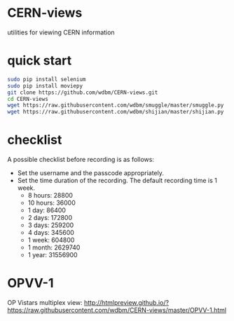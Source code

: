 # CERN-views

utilities for viewing CERN information

# quick start

```Bash
sudo pip install selenium
sudo pip install moviepy
git clone https://github.com/wdbm/CERN-views.git
cd CERN-views
wget https://raw.githubusercontent.com/wdbm/smuggle/master/smuggle.py
wget https://raw.githubusercontent.com/wdbm/shijian/master/shijian.py
```

# checklist

A possible checklist before recording is as follows:

- Set the username and the passcode appropriately.
- Set the time duration of the recording. The default recording time is 1 week.
    - 8 hours: 28800
    - 10 hours: 36000
    - 1 day: 86400
    - 2 days: 172800
    - 3 days: 259200
    - 4 days: 345600
    - 1 week: 604800
    - 1 month: 2629740
    - 1 year: 31556900

# OPVV-1

OP Vistars multiplex view: <http://htmlpreview.github.io/?https://raw.githubusercontent.com/wdbm/CERN-views/master/OPVV-1.html>
